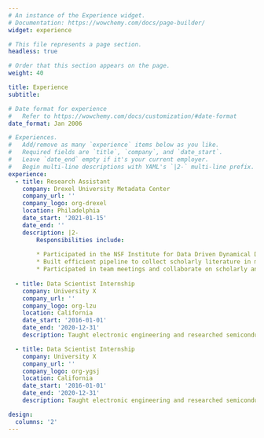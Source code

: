```yaml
---
# An instance of the Experience widget.
# Documentation: https://wowchemy.com/docs/page-builder/
widget: experience

# This file represents a page section.
headless: true

# Order that this section appears on the page.
weight: 40

title: Experience
subtitle:

# Date format for experience
#   Refer to https://wowchemy.com/docs/customization/#date-format
date_format: Jan 2006

# Experiences.
#   Add/remove as many `experience` items below as you like.
#   Required fields are `title`, `company`, and `date_start`.
#   Leave `date_end` empty if it's your current employer.
#   Begin multi-line descriptions with YAML's `|2-` multi-line prefix.
experience:
  - title: Research Assistant
    company: Drexel University Metadata Center
    company_url: ''
    company_logo: org-drexel
    location: Philadelphia
    date_start: '2021-01-15'
    date_end: ''
    description: |2-
        Responsibilities include:
        
        * Participated in the NSF Institute for Data Driven Dynamical Design project
        * Built efficient pipeline to collect scholarly literature in material science from various publishers
        * Participated in team meetings and collaborate on scholarly and scientific output
        
  - title: Data Scientist Internship
    company: University X
    company_url: ''
    company_logo: org-lzu
    location: California
    date_start: '2016-01-01'
    date_end: '2020-12-31'
    description: Taught electronic engineering and researched semiconductor physics.

  - title: Data Scientist Internship
    company: University X
    company_url: ''
    company_logo: org-ygsj
    location: California
    date_start: '2016-01-01'
    date_end: '2020-12-31'
    description: Taught electronic engineering and researched semiconductor physics.

design:
  columns: '2'
---
```

